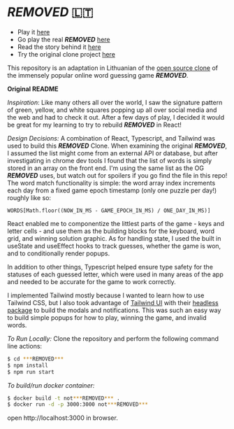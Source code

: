 # ***REMOVED*** 🇱🇹

- Play it [here](https://da.rio.hn/***REMOVED***)
- Go play the real ***REMOVED*** [here](https://www.powerlanguage.co.uk/***REMOVED***/)
- Read the story behind it [here](https://www.nytimes.com/2022/01/03/technology/***REMOVED***-word-game-creator.html)
- Try the original clone project [here](https://***REMOVED***.hannahmariepark.com)

This repository is an adaptation in Lithuanian of the [open source clone](https://github.com/hannahcode/***REMOVED***) of the immensely popular online word guessing game ***REMOVED***.

**Original README**

_Inspiration_:
Like many others all over the world, I saw the signature pattern of green, yellow, and white squares popping up all over social media and the web and had to check it out. After a few days of play, I decided it would be great for my learning to try to rebuild ***REMOVED*** in React!

_Design Decisions:_
A combination of React, Typescript, and Tailwind was used to build this ***REMOVED*** Clone. When examining the original ***REMOVED***, I assumed the list might come from an external API or database, but after investigating in chrome dev tools I found that the list of words is simply stored in an array on the front end. I'm using the same list as the OG ***REMOVED*** uses, but watch out for spoilers if you go find the file in this repo! The word match functionality is simple: the word array index increments each day from a fixed game epoch timestamp (only one puzzle per day!) roughly like so:

```
WORDS[Math.floor((NOW_IN_MS - GAME_EPOCH_IN_MS) / ONE_DAY_IN_MS)]
```

React enabled me to componentize the littlest parts of the game - keys and letter cells - and use them as the building blocks for the keyboard, word grid, and winning solution graphic. As for handling state, I used the built in useState and useEffect hooks to track guesses, whether the game is won, and to conditionally render popups.

In addition to other things, Typescript helped ensure type safety for the statuses of each guessed letter, which were used in many areas of the app and needed to be accurate for the game to work correctly.

I implemented Tailwind mostly because I wanted to learn how to use Tailwind CSS, but I also took advantage of [Tailwind UI](https://tailwindui.com/) with their [headless package](https://headlessui.dev/) to build the modals and notifications. This was such an easy way to build simple popups for how to play, winning the game, and invalid words.

_To Run Locally:_
Clone the repository and perform the following command line actions:

```bash
$ cd ***REMOVED***
$ npm install
$ npm run start
```

_To build/run docker container:_

```bash
$ docker build -t not***REMOVED*** .
$ docker run -d -p 3000:3000 not***REMOVED***
```

open http://localhost:3000 in browser.
